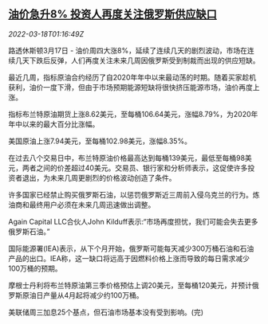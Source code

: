 <!--1647567063000-->
[油价急升8% 投资人再度关注俄罗斯供应缺口](https://cn.reuters.com/article/global-oil-0317-thur-idCNKCS2LF02V)
------

<div><i>2022-03-18T01:16:49Z</i></div><p>路透休斯顿3月17日 - 油价周四大涨8%，延续了连续几天的剧烈波动，市场在连续几天下跌后反弹，人们再度关注未来几周因俄罗斯受到制裁而出现的供应短缺。</p><p>最近几周，指标原油合约经历了自2020年年中以来最动荡的时期。随着买家趁机获利，油价一度下滑，但由于市场预期能源短缺将很快挤压能源市场，油价再度上涨。</p><p>指标布兰特原油期货上涨8.62美元，至每桶106.64美元，涨幅8.79%，为2020年年中以来的最大百分比涨幅。</p><p>美国原油上涨7.94美元，至每桶102.98美元，涨幅8.35%。</p><p>在过去八个交易日中，布兰特原油价格最高达到每桶139美元，最低至每桶98美元，两者之间的价差超过40美元。交易员、银行家和分析师表示，这促使许多投资者退出，为未来几周更剧烈的价格波动创造了条件。</p><p>许多国家已经禁止购买俄罗斯石油，以惩罚俄罗斯近三周前入侵乌克兰的行为。炼油商和最终用户必须在未来几周迅速做出调整。</p><p>Again Capital LLC合伙人John Kilduff表示:“市场再度担忧，我们可能会失去更多俄罗斯石油。”</p><p>国际能源署(IEA)表示，从下个月开始，俄罗斯可能每天减少300万桶石油和石油产品的出口。IEA称，这一缺口将远高于因燃料价格上涨而导致的每日需求减少100万桶的预期。</p><p>摩根士丹利将布兰特原油第三季价格预估上调20美元，至每桶120美元，并预计俄罗斯原油日产量从4月起将减少约100万桶。</p><p>美联储周三加息25个基点，但石油市场基本没有受到影响。(完)</p>
